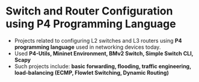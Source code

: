 # Switch and Router Configuration using P4 Programming Language
- Projects related to configuring L2 switches and L3 routers using **P4 programming language** used in networking devices today.
- Used **P4-Utils, Mininet Environment, BMv2 Switch, Simple Switch CLI, Scapy**
- Such projects include: **basic forwarding, flooding, traffic engineering, load-balancing (ECMP, Flowlet Switching, Dynamic Routing)** 
